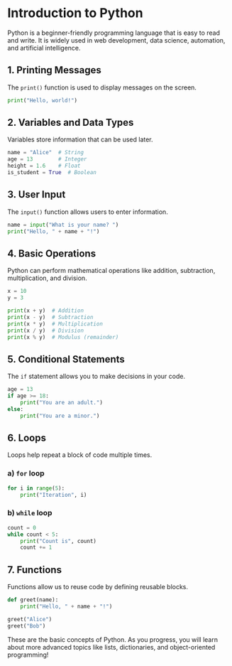 # Introduction to Python

Python is a beginner-friendly programming language that is easy to read and write. It is widely used in web development, data science, automation, and artificial intelligence.

## 1. Printing Messages
The `print()` function is used to display messages on the screen.

```python
print("Hello, world!")
```

## 2. Variables and Data Types
Variables store information that can be used later.

```python
name = "Alice"  # String
age = 13        # Integer
height = 1.6    # Float
is_student = True  # Boolean
```

## 3. User Input
The `input()` function allows users to enter information.

```python
name = input("What is your name? ")
print("Hello, " + name + "!")
```

## 4. Basic Operations
Python can perform mathematical operations like addition, subtraction, multiplication, and division.

```python
x = 10
y = 3

print(x + y)  # Addition
print(x - y)  # Subtraction
print(x * y)  # Multiplication
print(x / y)  # Division
print(x % y)  # Modulus (remainder)
```

## 5. Conditional Statements
The `if` statement allows you to make decisions in your code.

```python
age = 13
if age >= 18:
    print("You are an adult.")
else:
    print("You are a minor.")
```

## 6. Loops
Loops help repeat a block of code multiple times.

### a) `for` loop
```python
for i in range(5):
    print("Iteration", i)
```

### b) `while` loop
```python
count = 0
while count < 5:
    print("Count is", count)
    count += 1
```

## 7. Functions
Functions allow us to reuse code by defining reusable blocks.

```python
def greet(name):
    print("Hello, " + name + "!")

greet("Alice")
greet("Bob")
```

These are the basic concepts of Python. As you progress, you will learn about more advanced topics like lists, dictionaries, and object-oriented programming!

